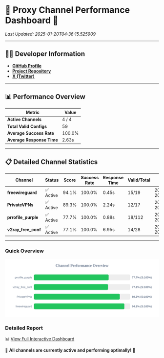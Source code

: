 # 🌟 Proxy Channel Performance Dashboard 🌟

_Last Updated: 2025-01-20T04:36:15.525909_

---

## 👩‍💻 Developer Information

- **[GitHub Profile](https://github.com/4n0nymou3)**  
- **[Project Repository](https://github.com/4n0nymou3/multi-proxy-config-fetcher)**  
- **[X (Twitter)](https://x.com/4n0nymou3)**  

---

## 📊 Performance Overview

| Metric                | Value       |
|-----------------------|-------------|
| **Active Channels**   | 4 / 4       |
| **Total Valid Configs** | 59          |
| **Average Success Rate** | 100.0%      |
| **Average Response Time** | 2.63s       |

---

## 📋 Detailed Channel Statistics

| Channel          | Status     | Score  | Success Rate | Response Time | Valid/Total | Last Success               |
|------------------|------------|--------|--------------|---------------|-------------|----------------------------|
| **freewireguard**  | ✅ Active  | 94.1%  | 100.0% | 0.45s         | 15/19       | 2025-01-20T04:36:15.524086 |
| **PrivateVPNs**  | ✅ Active  | 89.3%  | 100.0% | 2.24s         | 12/17       | 2025-01-20T04:36:15.051840 |
| **prrofile_purple**  | ✅ Active  | 77.7%  | 100.0% | 0.88s         | 18/112       | 2025-01-20T04:36:05.786964 |
| **v2ray_free_conf**  | ✅ Active  | 77.1%  | 100.0% | 6.95s         | 14/28       | 2025-01-20T04:36:12.776014 |

---

### Quick Overview
<div align="center">
  <a href="https://raw.githubusercontent.com/nullluser/NullRepo/refs/heads/main/assets/channel_stats_chart.svg">
    <img src="https://raw.githubusercontent.com/nullluser/NullRepo/refs/heads/main/assets/channel_stats_chart.svg" alt="Source Performance Statistics" width="800">
  </a>
</div>

### Detailed Report
📊 [View Full Interactive Dashboard](https://htmlpreview.github.io/?https://github.com/nullluser/NullRepo/blob/main/assets/performance_report.html)

🎉 **All channels are currently active and performing optimally!** 🎉
